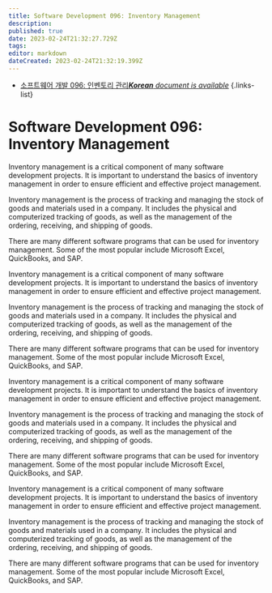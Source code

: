 ```yaml
---
title: Software Development 096: Inventory Management
description: 
published: true
date: 2023-02-24T21:32:27.729Z
tags: 
editor: markdown
dateCreated: 2023-02-24T21:32:19.399Z
---
```


- [소프트웨어 개발 096: 인벤토리 관리***Korean** document is available*](/ko/Knowledge-base/Software-Development/Learning/software-development-096-inventory-management)
{.links-list}


# Software Development 096: Inventory Management

Inventory management is a critical component of many software development projects. It is important to understand the basics of inventory management in order to ensure efficient and effective project management.

Inventory management is the process of tracking and managing the stock of goods and materials used in a company. It includes the physical and computerized tracking of goods, as well as the management of the ordering, receiving, and shipping of goods.

There are many different software programs that can be used for inventory management. Some of the most popular include Microsoft Excel, QuickBooks, and SAP.

Inventory management is a critical component of many software development projects. It is important to understand the basics of inventory management in order to ensure efficient and effective project management.

Inventory management is the process of tracking and managing the stock of goods and materials used in a company. It includes the physical and computerized tracking of goods, as well as the management of the ordering, receiving, and shipping of goods.

There are many different software programs that can be used for inventory management. Some of the most popular include Microsoft Excel, QuickBooks, and SAP.

Inventory management is a critical component of many software development projects. It is important to understand the basics of inventory management in order to ensure efficient and effective project management.

Inventory management is the process of tracking and managing the stock of goods and materials used in a company. It includes the physical and computerized tracking of goods, as well as the management of the ordering, receiving, and shipping of goods.

There are many different software programs that can be used for inventory management. Some of the most popular include Microsoft Excel, QuickBooks, and SAP.

Inventory management is a critical component of many software development projects. It is important to understand the basics of inventory management in order to ensure efficient and effective project management.

Inventory management is the process of tracking and managing the stock of goods and materials used in a company. It includes the physical and computerized tracking of goods, as well as the management of the ordering, receiving, and shipping of goods.

There are many different software programs that can be used for inventory management. Some of the most popular include Microsoft Excel, QuickBooks, and SAP.